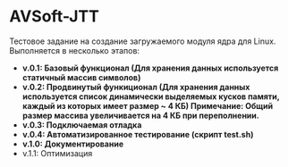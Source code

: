 # AVSoft-JTT
Тестовое задание на создание загружаемого модуля ядра для Linux.
Выполняется в несколько этапов:
  - **v.0.1: Базовый функционал (Для хранения данных используется статичный массив символов)**
  - **v.0.2: Продвинутый функиционал (Для хранения данных используется список динамически выделяемых кусков памяти, каждый из которых имеет размер ~ 4 КБ)
  Примечание: Общий размер массива увеличивается на 4 КБ при переполнении.**
  - **v.0.3: Подключаемая отладка**
  - **v.0.4: Автоматизированное тестирование (скрипт test.sh)**
  - **v.1.0:  Документирование**
  - v.1.1: Оптимизация
